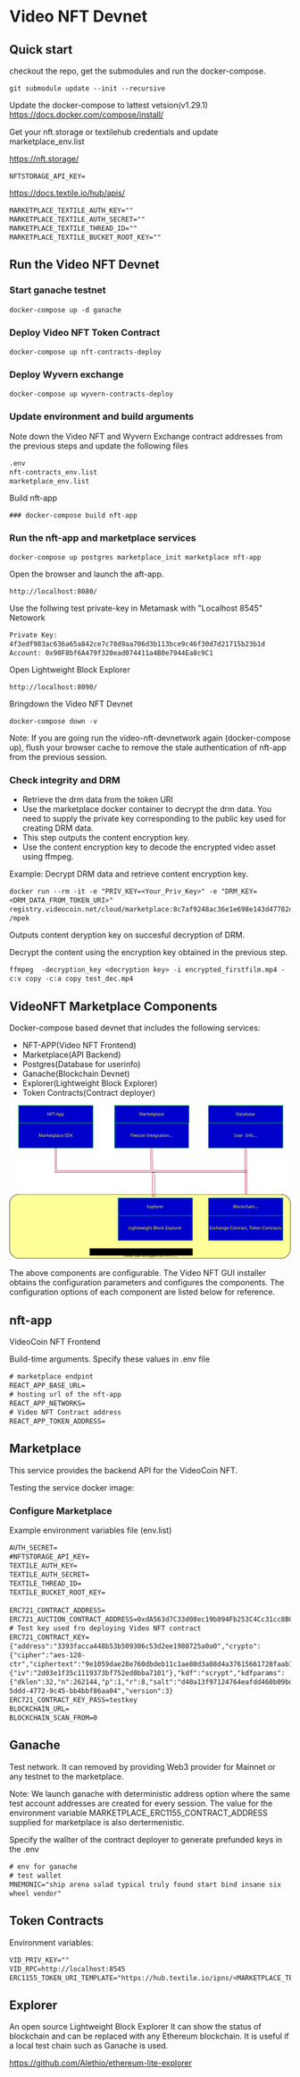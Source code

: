 # Video NFT Devnet

## Quick start
checkout the repo, get the submodules and run the docker-compose.
```
git submodule update --init --recursive
```
Update the docker-compose to lattest vetsion(v1.29.1)  
https://docs.docker.com/compose/install/


Get your nft.storage or textilehub credentials and update marketplace_env.list  

https://nft.storage/
```
NFTSTORAGE_API_KEY=
```

https://docs.textile.io/hub/apis/


```
MARKETPLACE_TEXTILE_AUTH_KEY=""
MARKETPLACE_TEXTILE_AUTH_SECRET=""
MARKETPLACE_TEXTILE_THREAD_ID=""
MARKETPLACE_TEXTILE_BUCKET_ROOT_KEY=""
```

## Run the Video NFT Devnet

### Start ganache testnet
```
docker-compose up -d ganache
```

### Deploy Video NFT Token Contract
```
docker-compose up nft-contracts-deploy
```

### Deploy Wyvern exchange
```
docker-compose up wyvern-contracts-deploy
```
### Update environment and build arguments
Note down the Video NFT and Wyvern Exchange contract addresses from the previous steps and update the following files
```
.env
nft-contracts_env.list
marketplace_env.list
```
Build nft-app
```
### docker-compose build nft-app
```
### Run the nft-app and marketplace services
```
docker-compose up postgres marketplace_init marketplace nft-app
```
Open the browser and launch the aft-app.
```
http://localhost:8080/
```

Use the follwing test private-key in Metamask with "Localhost 8545" Netowork
```
Private Key: 4f3edf983ac636a65a842ce7c78d9aa706d3b113bce9c46f30d7d21715b23b1d
Account: 0x90F8bf6A479f320ead074411a4B0e7944Ea8c9C1

```

Open Lightweight Block Explorer
```
http://localhost:8090/
```

Bringdown the Video NFT Devnet
```
docker-compose down -v
```
Note: If you are going run the video-nft-devnetwork again (docker-compose up), flush your browser cache to remove the stale authentication of nft-app from the previous session.

### Check integrity and DRM

* Retrieve the drm data from the token URI
* Use the marketplace docker container to decrypt the drm data. You need to supply the private key corresponding to the public key used for creating DRM data.
* This step outputs the content encryption key.
* Use the content encryption key to decode the encrypted video asset using ffmpeg.

Example: Decrypt DRM data and retrieve content encryption key.
```
docker run --rm -it -e "PRIV_KEY=<Your_Priv_Key>" -e "DRM_KEY=<DRM_DATA_FROM_TOKEN_URI>" registry.videocoin.net/cloud/marketplace:8c7af9248ac36e1e698e143d47782ddf2e4b2d7d /mpek
```
Outputs content deryption key on succesful decryption of DRM.

Decrypt the content using the encryption key obtained in the previous step.
```
ffmpeg  -decryption_key <decryption key> -i encrypted_firstfilm.mp4 -c:v copy -c:a copy test_dec.mp4
```

## VideoNFT Marketplace Components
Docker-compose based devnet that includes the following services:
* NFT-APP(Video NFT Frontend)
* Marketplace(API Backend)
* Postgres(Database for userinfo)
* Ganache(Blockchain Devnet)
* Explorer(Lightweight Block Explorer)
* Token Contracts(Contract deployer)

![Video NFT Devenet](./docs/devnet.drawio.svg)



The above components are configurable. The Video NFT GUI installer obtains the configuration parameters and configures the components. The configuration options of each component are listed below for reference.

## nft-app
VideoCoin NFT Frontend

Build-time arguments. Specify these values in .env file
```
# marketplace endpint
REACT_APP_BASE_URL=
# hosting url of the nft-app
REACT_APP_NETWORKS=
# Video NFT Contract address
REACT_APP_TOKEN_ADDRESS=
```
## Marketplace
This service provides the backend API for the VideoCoin NFT.

Testing the service docker image:

### Configure Marketplace
Example environment variables file (env.list)
```
AUTH_SECRET=
#NFTSTORAGE_API_KEY=
TEXTILE_AUTH_KEY=
TEXTILE_AUTH_SECRET=
TEXTILE_THREAD_ID=
TEXTILE_BUCKET_ROOT_KEY=

ERC721_CONTRACT_ADDRESS=
ERC721_AUCTION_CONTRACT_ADDRESS=0xdA563d7C33d08ec19b094Fb253C4Cc31cc8BC0E5
# Test key used fro deploying Video NFT contract
ERC721_CONTRACT_KEY={"address":"3393facca448b53b509306c53d2ee1980725a0a0","crypto":{"cipher":"aes-128-ctr","ciphertext":"9e1059dae28e760dbdeb11c1ae80d3a08d4a37615661728faab7f9ec161b898d","cipherparams":{"iv":"2d03e1f35c1119373bf752ed0bba7101"},"kdf":"scrypt","kdfparams":{"dklen":32,"n":262144,"p":1,"r":8,"salt":"d40a13f97124764eafdd460b09bd4d9e66de3abf59c0f41144943ac194446025"},"mac":"d9bcdd1596506ce2e6b4f7d0cec2f8d5c18d027d7850b445682c08631cd60980"},"id":"e829aa11-5ddd-4772-9c45-bb4bbf86aa04","version":3}
ERC721_CONTRACT_KEY_PASS=testkey
BLOCKCHAIN_URL=
BLOCKCHAIN_SCAN_FROM=0

```

## Ganache
Test network.
It can removed by providing Web3 provider for Mainnet or any testnet to the marketplace.

Note: We launch ganache with deterministic address option where the same test account addresses are created for every session. The value for the environment variable MARKETPLACE_ERC1155_CONTRACT_ADDRESS supplied for marketplace is also dertermenistic.

Specify the wallter of the contract deployer to generate prefunded keys in the .env
```
# env for ganache 
# test wallet
MNEMONIC="ship arena salad typical truly found start bind insane six wheel vendor"
```


## Token Contracts
Environment variables:
```
VID_PRIV_KEY=""
VID_RPC=http://localhost:8545
ERC1155_TOKEN_URI_TEMPLATE="https://hub.textile.io/ipns/<MARKETPLACE_TEXTILE_BUCKET_ROOT_KEY>/1.json"
```

## Explorer
An open source Lightweight Block Explorer
It can show the status of blockchain and can be replaced with any Ethereum blockchain. It is useful if a local test chain such as Ganache is used.

https://github.com/Alethio/ethereum-lite-explorer